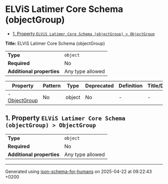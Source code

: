 # ELViS Latimer Core Schema (objectGroup)

- [1. Property `ELViS Latimer Core Schema (objectGroup) > ObjectGroup`](#ObjectGroup)

**Title:** ELViS Latimer Core Schema (objectGroup)

|                           |                  |
| ------------------------- | ---------------- |
| **Type**                  | `object`         |
| **Required**              | No               |
| **Additional properties** | Any type allowed |

| Property                       | Pattern | Type   | Deprecated | Definition | Title/Description |
| ------------------------------ | ------- | ------ | ---------- | ---------- | ----------------- |
| - [ObjectGroup](#ObjectGroup ) | No      | object | No         | -          | -                 |

## <a name="ObjectGroup"></a>1. Property `ELViS Latimer Core Schema (objectGroup) > ObjectGroup`

|                           |                  |
| ------------------------- | ---------------- |
| **Type**                  | `object`         |
| **Required**              | No               |
| **Additional properties** | Any type allowed |

----------------------------------------------------------------------------------------------------------------------------
Generated using [json-schema-for-humans](https://github.com/coveooss/json-schema-for-humans) on 2025-04-22 at 09:22:43 +0200
